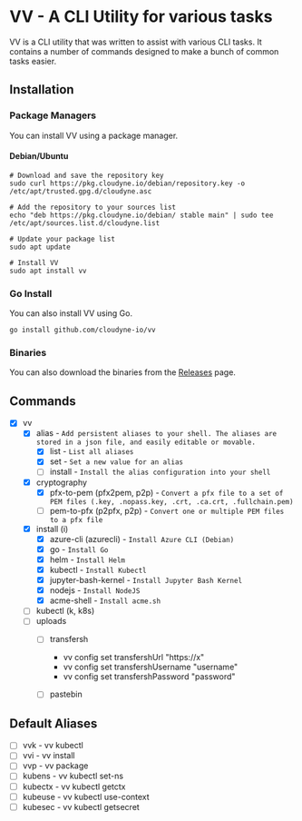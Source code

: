 # VV - A CLI Utility for various tasks
VV is a CLI utility that was written to assist with various CLI tasks. It contains a number of commands designed to make a bunch of common tasks easier.

## Installation
### Package Managers
You can install VV using a package manager.

#### Debian/Ubuntu
```
# Download and save the repository key
sudo curl https://pkg.cloudyne.io/debian/repository.key -o /etc/apt/trusted.gpg.d/cloudyne.asc

# Add the repository to your sources list
echo "deb https://pkg.cloudyne.io/debian/ stable main" | sudo tee /etc/apt/sources.list.d/cloudyne.list

# Update your package list
sudo apt update

# Install VV
sudo apt install vv
```
### Go Install
You can also install VV using Go.

```
go install github.com/cloudyne-io/vv
```

### Binaries
You can also download the binaries from the [Releases](https://github.com/v3-nu/vv/releases) page.

## Commands
- [x] vv
  - [x] alias - `Add persistent aliases to your shell. The aliases are stored in a json file, and easily editable or movable.`
    - [x] list - `List all aliases`
    - [x] set - `Set a new value for an alias`
    - [ ] install - `Install the alias configuration into your shell`
  - [x] cryptography
    - [x] pfx-to-pem (pfx2pem, p2p) - `Convert a pfx file to a set of PEM files (.key, .nopass.key, .crt, .ca.crt, .fullchain.pem)`
    - [ ] pem-to-pfx (p2pfx, p2p) - `Convert one or multiple PEM files to a pfx file`
  - [x] install (i)
    - [x] azure-cli (azurecli) - `Install Azure CLI (Debian)`
    - [x] go - `Install Go`
    - [x] helm - `Install Helm`
    - [x] kubectl - `Install Kubectl`
    - [x] jupyter-bash-kernel - `Install Jupyter Bash Kernel`
    - [x] nodejs - `Install NodeJS`
    - [x] acme-shell - `Install acme.sh`
  - [ ] kubectl (k, k8s)
  - [ ] uploads
    - [ ] transfersh
      - vv config set transfershUrl "https://x"
      - vv config set transfershUsername "username"
      - vv config set transfershPassword "password"
    - [ ] pastebin


## Default Aliases
- [ ] vvk - vv kubectl
- [ ] vvi - vv install
- [ ] vvp - vv package
- [ ] kubens - vv kubectl set-ns
- [ ] kubectx - vv kubectl getctx
- [ ] kubeuse - vv kubectl use-context
- [ ] kubesec - vv kubectl getsecret